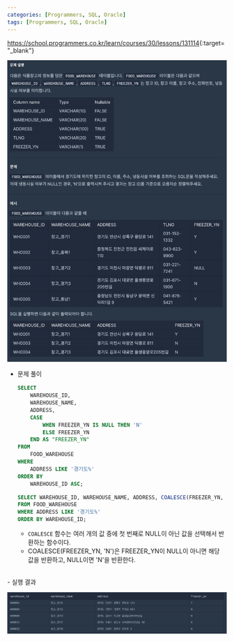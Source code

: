 ```yaml
---
categories: [Programmers, SQL, Oracle]
tags: [Programmers, SQL, Oracle] 
---
```


<https://school.programmers.co.kr/learn/courses/30/lessons/131114>{:target="_blank"}

![문제](/assets/img/programmers/sql/oracle/lv.1/%EA%B2%BD%EA%B8%B0%EB%8F%84%EC%97%90_%EC%9C%84%EC%B9%98%ED%95%9C_%EC%8B%9D%ED%92%88%EC%B0%BD%EA%B3%A0_%EB%AA%A9%EB%A1%9D_%EC%B6%9C%EB%A0%A5%ED%95%98%EA%B8%B0(1).png)


- 문제 풀이
    
    ```sql
    SELECT 
        WAREHOUSE_ID, 
        WAREHOUSE_NAME, 
        ADDRESS, 
        CASE
            WHEN FREEZER_YN IS NULL THEN 'N'
            ELSE FREEZER_YN
        END AS "FREEZER_YN"
    FROM 
        FOOD_WAREHOUSE
    WHERE 
        ADDRESS LIKE '경기도%'
    ORDER BY 
        WAREHOUSE_ID ASC;
    ```
    
    ```sql
    SELECT WAREHOUSE_ID, WAREHOUSE_NAME, ADDRESS, COALESCE(FREEZER_YN, 'N') AS FREEZER_YN
    FROM FOOD_WAREHOUSE
    WHERE ADDRESS LIKE '경기도%'
    ORDER BY WAREHOUSE_ID;
    ```
    
    - `COALESCE` 함수는 여러 개의 값 중에 첫 번째로 NULL이 아닌 값을 선택해서 반환하는 함수이다.
    - COALESCE(FREEZER_YN, 'N')은 FREEZER_YN이 NULL이 아니면 해당 값을 반환하고, NULL이면 'N'을 반환한다.


<br>
- 실행 결과

![실행 결과](/assets/img/programmers/sql/oracle/lv.1/%EA%B2%BD%EA%B8%B0%EB%8F%84%EC%97%90_%EC%9C%84%EC%B9%98%ED%95%9C_%EC%8B%9D%ED%92%88%EC%B0%BD%EA%B3%A0_%EB%AA%A9%EB%A1%9D_%EC%B6%9C%EB%A0%A5%ED%95%98%EA%B8%B0(2).png)
